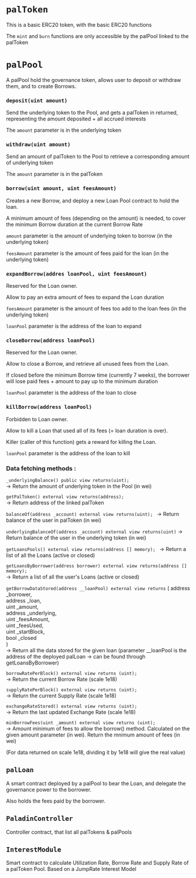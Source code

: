 # `palToken`


This is a basic ERC20 token, with the basic ERC20 functions


The `mint` and `burn` functions are only accessible by the palPool linked to the palToken


# `palPool`


A palPool hold the governance token, allows user to deposit or withdraw them, and to create Borrows.



### `deposit(uint amount)`
Send the underlying token to the Pool, and gets a palToken in returned, representing the amount deposited + all accrued interests  

The `amount` parameter is in the underlying token  



### `withdraw(uint amount)`
Send an amount of palToken to the Pool to retrieve a corresponding amount of underlying token  

The `amount` parameter is in the palToken  



### `borrow(uint amount, uint feesAmount)`
Creates a new Borrow, and deploy a new Loan Pool contract to hold the loan.  

A minimum amount of fees (depending on the amount) is needed, to cover the minimum Borrow duration at the current Borrow Rate  

`amount` parameter is the amount of underlying token to borrow (in the underlying token)  

`feesAmount` parameter is the amount of fees paid for the loan (in the underlying token)  


### `expandBorrow(addres loanPool, uint feesAmount)`
Reserved for the Loan owner.  

Allow to pay an extra amount of fees to expand the Loan duration  

`feesAmount` parameter is the amount of fees too add to the loan fees (in the underlying token)  

`loanPool` parameter is the address of the loan to expand  


### `closeBorrow(address loanPool)`
Reserved for the Loan owner.  

Allow to close a Borrow, and retrieve all unused fees from the Loan.  

If closed before the minimum Borrow time (currently 7 weeks), the borrower will lose paid fees +
amount to pay up to the minimum duration  

`loanPool` parameter is the address of the loan to close  


### `killBorrow(address loanPool)`
Forbidden to Loan owner.  

Allow to kill a Loan that used all of its fees (= loan duration is over).  

Killer (caller of this function) gets a reward for killing the Loan.  

`loanPool` parameter is the address of the loan to kill  


### Data fetching methods : 


`_underlyingBalance() public view returns(uint);`  
-> Return the amount of underlying token in the Pool (in wei)  

`getPalToken() external view returns(address);`  
-> Return address of the linked palToken  


`balanceOf(address _account) external view returns(uint); ` 
-> Return balance of the user in palToken (in wei)  
  
`underlyingBalanceOf(address _account) external view returns(uint)`
-> Return balance of the user in the underlying token (in wei)  


`getLoansPools() external view returns(address [] memory); ` 
-> Return a list of all the Loans (active or closed)  
  
`getLoansByBorrower(address borrower) external view returns(address [] memory);`  
-> Return a list of all the user's Loans (active or closed)  
  
`getBorrowDataStored(address __loanPool) external view returns`
(
    address _borrower,  
    address _loan,  
    uint _amount,  
    address _underlying,  
    uint _feesAmount,  
    uint _feesUsed,  
    uint _startBlock,  
    bool _closed  
)  
-> Return all the data stored for the given loan (parameter __loanPool is the address of the deployed palLoan -> can be found through getLoansByBorrower)  

`borrowRatePerBlock() external view returns (uint);`  
-> Return the current Borrow Rate (scale 1e18)  
  
`supplyRatePerBlock() external view returns (uint);`  
-> Return the current Supply Rate (scale 1e18)  
  
`exchangeRateStored() external view returns (uint);`  
-> Return the last updated Exchange Rate (scale 1e18)  
  
`minBorrowFees(uint _amount) external view returns (uint);`  
-> Amount minimum of fees to allow the borrow() method. Calculated on the given amount parameter (in wei).
Return the mnimum amount of fees (in wei)  




(For data returned on scale 1e18, dividing it by 1e18 will give the real value)


## `palLoan`

A smart contract deployed by a palPool to bear the Loan, and delegate the governance power to the borrower.

Also holds the fees paid by the borrower.



## `PaladinController`


Controller contract, that list all palTokens & palPools




## `InterestModule`


Smart contract to calculate Utilization Rate, Borrow Rate and Supply Rate of a palToken Pool. Based on a JumpRate Interest Model

